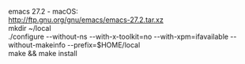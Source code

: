 emacs 27.2 - macOS:  
http://ftp.gnu.org/gnu/emacs/emacs-27.2.tar.xz  
mkdir ~/local  
./configure --without-ns --with-x-toolkit=no --with-xpm=ifavailable --without-makeinfo --prefix=$HOME/local  
make && make install
